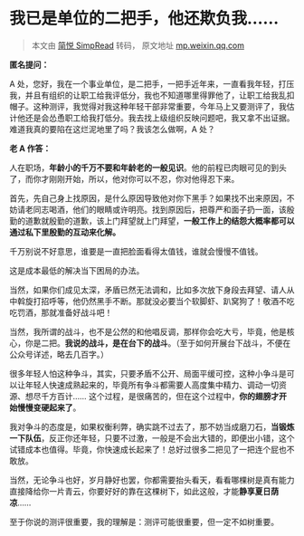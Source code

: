 # 我已是单位的二把手，他还欺负我……
> 本文由 [简悦 SimpRead](http://ksria.com/simpread/) 转码， 原文地址 [mp.weixin.qq.com](https://mp.weixin.qq.com/s?__biz=Mzg5NDU4MjE4Mg==&mid=2247499927&idx=1&sn=b4a8afcf482cc4f8e02ba1ac99b8ef97&chksm=c01fec5ef768654823625d674db34329ceecee64497a4d2fb2207be872c72d554e2d65ea4c4b&scene=90&subscene=93&sessionid=1643376968&clicktime=1643376970&enterid=1643376970#rd)

**匿名提问：**

A 处，您好，我在一个事业单位，是二把手，一把手近年来，一直看我年轻，打压我，并且有组织的让职工给我评低分，我也不知道哪里得罪他了，让职工给我乱扣帽子。这种测评，我觉得对我这种年轻干部非常重要，今年马上又要测评了，我估计他还是会怂恿职工给我打低分。我去找上级组织反映问题吧，我又拿不出证据。难道我真的要陷在这烂泥地里了吗？我该怎么做啊，A 处？

**老 A 作答：**

人在职场，**年龄小的千万不要和年龄老的一般见识**。他的前程已肉眼可见的到头了，而你才刚刚开始，所以，他对你可以不忍，你对他得忍下来。

首先，先自己身上找原因，是什么原因导致他对你下黑手？如果找不出来原因，不妨请老同志喝酒，他们的眼睛或许明亮。找到原因后，把尊严和面子扔一面，该殷勤的道歉就殷勤的道歉，该上门拜望就上门拜望，**一般工作上的结怨大概率都可以通过私下里殷勤的互动来化解。**

千万别说不好意思，谁要是一直把脸面看得太值钱，谁就会慢慢不值钱。

这是成本最低的解决当下困局的办法。

当然，如果你们成见太深，矛盾已然无法调和，比如多次放下身段去拜望、请人从中斡旋打招呼等，他仍然黑手不断。那就没必要当个软脚虾、趴窝狗了！敬酒不吃吃罚酒，那就准备好战斗吧！

当然，我所谓的战斗，也不是公然的和他唱反调，那样你会吃大亏，毕竟，他是核心，你是二把。**我说的战斗，是在台下的战斗**。（至于如何开展台下战斗，不便在公众号详述，略去几百字。）

很多年轻人怕这种争斗，其实，只要矛盾不公开、局面平缓可控，这种小争斗是可以让年轻人快速成熟起来的，毕竟所有争斗都需要人高度集中精力、调动一切资源、想尽千方百计…… 这个过程，是很痛苦的，但在这个过程中，**你的翅膀才开始慢慢变硬起来了**。  

我对争斗的态度是，如果权衡利弊，确实跳不过去了，那不妨当成磨刀石，**当锻炼一下队伍**，反正你还年轻，只要不过激，一般是不会出大错的，即便出小错，这个试错成本也值得。毕竟，你快速成长起来了！总好过很多二把见了一把连个屁也不敢放。

当然，无论争斗也好，岁月静好也罢，你都需要抬头看天，看看哪棵树是真有能力直接降给你一片青云，你要好好的靠在这棵树下，如此这般，才能**静享夏日荫凉**……

至于你说的测评很重要，我的理解是：测评可能很重要，但一定不如树重要。
